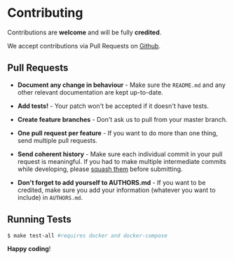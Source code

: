 # Contributing

Contributions are **welcome** and will be fully **credited**.

We accept contributions via Pull Requests on [Github](https://github.com/fivefilters/readability.php/).


## Pull Requests

- **Document any change in behaviour** - Make sure the `README.md` and any other relevant documentation are kept up-to-date.

- **Add tests!** - Your patch won't be accepted if it doesn't have tests.

- **Create feature branches** - Don't ask us to pull from your master branch.

- **One pull request per feature** - If you want to do more than one thing, send multiple pull requests.

- **Send coherent history** - Make sure each individual commit in your pull request is meaningful. If you had to make multiple intermediate commits while developing, please [squash them](http://www.git-scm.com/book/en/v2/Git-Tools-Rewriting-History#Changing-Multiple-Commit-Messages) before submitting.

- **Don't forget to add yourself to AUTHORS.md** - If you want to be credited, make sure you add your information (whatever you want to include) in `AUTHORS.md`.


## Running Tests

``` bash
$ make test-all #requires docker and docker-compose
```


**Happy coding**!
